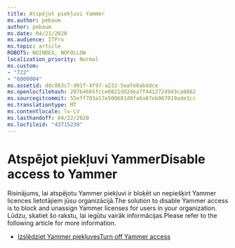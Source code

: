 ```yaml
---
title: Atspējot piekļuvi Yammer
ms.author: pebaum
author: pebaum
ms.date: 04/21/2020
ms.audience: ITPro
ms.topic: article
ROBOTS: NOINDEX, NOFOLLOW
localization_priority: Normal
ms.custom:
- "722"
- "6000004"
ms.assetid: ddc083c7-d01f-4f97-a232-5eafe8abddce
ms.openlocfilehash: 297b4665fcce0821dd2dea7f4412724943ca6862
ms.sourcegitcommit: 55eff703a17e500681d8fa6a87eb067019ade3cc
ms.translationtype: MT
ms.contentlocale: lv-LV
ms.lasthandoff: 04/22/2020
ms.locfileid: "43715239"
---
```

# <a name="disable-access-to-yammer"></a><span data-ttu-id="832bb-102">Atspējot piekļuvi Yammer</span><span class="sxs-lookup"><span data-stu-id="832bb-102">Disable access to Yammer</span></span>

<span data-ttu-id="832bb-103">Risinājums, lai atspējotu Yammer piekļuvi ir bloķēt un nepiešķirt Yammer licences lietotājiem jūsu organizācijā.</span><span class="sxs-lookup"><span data-stu-id="832bb-103">The solution to disable Yammer access is to block and unassign Yammer licenses for users in your organization.</span></span> <span data-ttu-id="832bb-104">Lūdzu, skatiet šo rakstu, lai iegūtu vairāk informācijas.</span><span class="sxs-lookup"><span data-stu-id="832bb-104">Please refer to the following article for more information.</span></span>
  
- [<span data-ttu-id="832bb-105">Izslēdziet Yammer piekļuves</span><span class="sxs-lookup"><span data-stu-id="832bb-105">Turn off Yammer access</span></span>](https://docs.microsoft.com/yammer/manage-yammer-users/turn-off-user-access)

